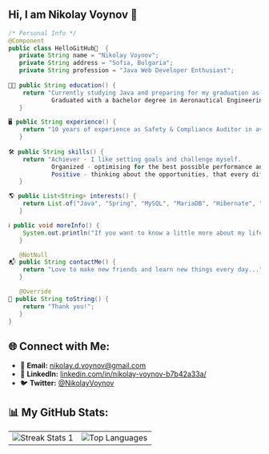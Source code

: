 ## Hi, I am Nikolay Voynov 👋

```java
/* Personal Info */
@Component
public class HelloGitHub👋  {
   private String name = "Nikolay Voynov";
   private String address = "Sofia, Bulgaria";
   private String profession = "Java Web Developer Enthusiast";
  
👨‍🎓 public String education() {
    return "Currently studying Java and preparing for my graduation as a Java Web Developer.
            Graduated with a bachelor degree in Aeronautical Engineering. Graduated Sofia High School of Mathematics.";
   }

🖥 public String experience() {
    return "10 years of experience as Safety & Compliance Auditor in aviation industry performing audits both on local and international level.";
   }
  
🛠 public String skills() {
    return "Achiever - I like setting goals and challenge myself. 
            Organized - optimising for the best possible performance and result. 
            Positive - thinking about the opportunities, that every difficulty provides.";
   }

🌎 public List<String> interests() {
    return List.of("Java", "Spring", "MySQL", "MariaDB", "Hibernate", "HTML", "CSS", "Thymeleaf", "Bootstrap");
   }

ℹ️ public void moreInfo() {
    System.out.println("If you want to know a little more about my life, follow me on my social networks where I share more about myself.");
   }

   @NotNull
📬 public String contactMe() {
    return "Love to make new friends and learn new things every day...";
   }

   @Override
🏡 public String toString() {
    return "Thank you!";
   }
}
```
## 🌐 Connect with Me:
- 📧 **Email:** [nikolay.d.voynov@gmail.com](mailto:nikolay.d.voynov@gmail.com)
- 💼 **LinkedIn:** [linkedin.com/in/nikolay-voynov-b7b42a33a/](https://www.linkedin.com/in/nikolay-voynov-b7b42a33a/)
- 🐦 **Twitter:** [@NikolayVoynov](https://x.com/NikolayVoynov)

## 📊 My GitHub Stats:
<table>
  <tr>
    <td>
      <img src="https://github-readme-stats.vercel.app/api?username=NikolayVoynov&show_icons=true&theme=radical" alt="Streak Stats 1" />
    </td>
<!--     <td>
      <img src="https://streak-stats.demolab.com?user=NikolayVoynov&theme=radical" alt="Streak Stats 2" />
    </td> -->
    <td>
      <img src="https://github-readme-stats.vercel.app/api/top-langs/?username=NikolayVoynov&layout=compact&theme=radical" alt="Top Languages" />
    </td>
<!--    <td>
      <img src="https://github-profile-trophy.vercel.app/?username=YourGitHubUsername&theme=radical" alt="Trophy" />
    </td> -->
  </tr>
</table>




